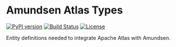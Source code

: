# Amundsen Atlas Types
[![PyPI version](https://badge.fury.io/py/amundsenatlastypes.svg)](https://badge.fury.io/py/amundsenatlastypes)
[![Build Status](https://api.travis-ci.org/dwarszawski/amundsen-atlas-types.svg?branch=master)](https://travis-ci.org/dwarszawski/amundsen-atlas-types)
[![License](http://img.shields.io/:license-Apache%202-blue.svg)](LICENSE)

Entity definitions needed to integrate Apache Atlas with Amundsen. 